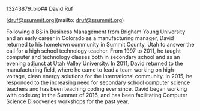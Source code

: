 13243879_bio## David Ruf

[druf@ssummit.org](mailto: druf@ssummit.org)

Following a BS in Business Management from Brigham Young University and an early career in Colorado as a manufacturing manager, David returned to his hometown community in Summit County, Utah to answer the call for a high school technology teacher. From 1997 to 2011, he taught computer and technology classes both in secondary school and as an evening adjunct at Utah Valley University. In 2011, David returned to the manufacturing field, where he came to lead a team working on high-voltage, clean energy solutions for the international community. In 2015, he responded to the increasing need for secondary school computer science teachers and has been teaching coding ever since. David began working with code.org in the Summer of 2016, and has been facilitating Computer Science Discoveries workshops for the past year.

